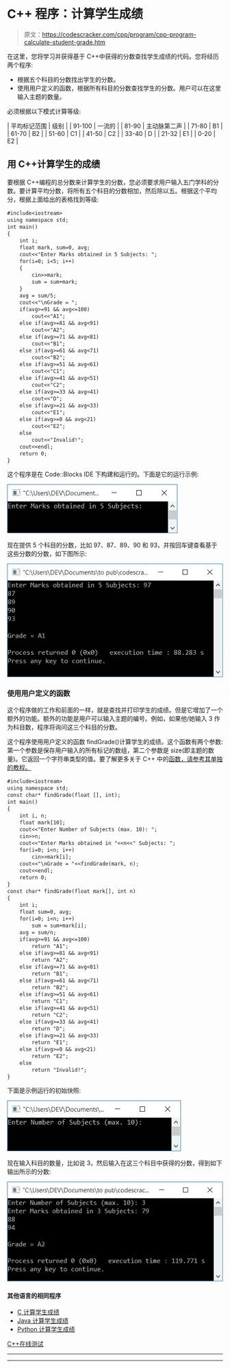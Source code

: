 # C++ 程序：计算学生成绩

> 原文：<https://codescracker.com/cpp/program/cpp-program-calculate-student-grade.htm>

在这里，您将学习并获得基于 C++中获得的分数查找学生成绩的代码。您将经历两个程序:

*   根据五个科目的分数找出学生的分数。
*   使用用户定义的函数，根据所有科目的分数查找学生的分数。用户可以在这里输入主题的数量。

必须根据以下模式计算等级:

| 平均标记范围 | 级别 |
| 91-100 | 一流的 |
| 81-90 | 主动脉第二声 |
| 71-80 | B1 |
| 61-70 | B2 |
| 51-60 | C1 |
| 41-50 | C2 |
| 33-40 | D |
| 21-32 | E1 |
| 0-20 | E2 |

## 用 C++计算学生的成绩

要根据 C++编程的总分数来计算学生的分数，您必须要求用户输入五门学科的分数。要计算平均分数，将所有五个科目的分数相加，然后除以五。根据这个平均分，根据上面给出的表格找到等级:

```
#include<iostream>
using namespace std;
int main()
{
    int i;
    float mark, sum=0, avg;
    cout<<"Enter Marks obtained in 5 Subjects: ";
    for(i=0; i<5; i++)
    {
        cin>>mark;
        sum = sum+mark;
    }
    avg = sum/5;
    cout<<"\nGrade = ";
    if(avg>=91 && avg<=100)
        cout<<"A1";
    else if(avg>=81 && avg<91)
        cout<<"A2";
    else if(avg>=71 && avg<81)
        cout<<"B1";
    else if(avg>=61 && avg<71)
        cout<<"B2";
    else if(avg>=51 && avg<61)
        cout<<"C1";
    else if(avg>=41 && avg<51)
        cout<<"C2";
    else if(avg>=33 && avg<41)
        cout<<"D";
    else if(avg>=21 && avg<33)
        cout<<"E1";
    else if(avg>=0 && avg<21)
        cout<<"E2";
    else
        cout<<"Invalid!";
    cout<<endl;
    return 0;
}
```

这个程序是在 Code::Blocks IDE 下构建和运行的。下面是它的运行示例:

![C++ program student grade](img/02300fa1281d25dffeb32c70160e8354.png)

现在提供 5 个科目的分数，比如 97、87、89、90 和 93，并按回车键查看基于这些分数的分数，如下图所示:

![find grade of student c++](img/252397239b9d5a28d41876c67c07d174.png)

### 使用用户定义的函数

这个程序做的工作和前面的一样，就是查找并打印学生的成绩。但是它增加了一个额外的功能。额外的功能是用户可以输入主题的编号。例如，如果他/她输入 3 作为科目数，程序将询问这三个科目的分数。

这个程序使用用户定义的函数 findGrade()计算学生的成绩。这个函数有两个参数:第一个参数是保存用户输入的所有标记的数组，第二个参数是 size(即主题的数量)。它返回一个字符串类型的值。要了解更多关于 C++ 中的[函数，请参考其单独的教程。](/cpp/cpp-functions.htm)

```
#include<iostream>
using namespace std;
const char* findGrade(float [], int);
int main()
{
    int i, n;
    float mark[10];
    cout<<"Enter Number of Subjects (max. 10): ";
    cin>>n;
    cout<<"Enter Marks obtained in "<<n<<" Subjects: ";
    for(i=0; i<n; i++)
        cin>>mark[i];
    cout<<"\nGrade = "<<findGrade(mark, n);
    cout<<endl;
    return 0;
}
const char* findGrade(float mark[], int n)
{
    int i;
    float sum=0, avg;
    for(i=0; i<n; i++)
        sum = sum+mark[i];
    avg = sum/n;
    if(avg>=91 && avg<=100)
        return "A1";
    else if(avg>=81 && avg<91)
        return "A2";
    else if(avg>=71 && avg<81)
        return "B1";
    else if(avg>=61 && avg<71)
        return "B2";
    else if(avg>=51 && avg<61)
        return "C1";
    else if(avg>=41 && avg<51)
        return "C2";
    else if(avg>=33 && avg<41)
        return "D";
    else if(avg>=21 && avg<33)
        return "E1";
    else if(avg>=0 && avg<21)
        return "E2";
    else
        return "Invalid!";
}
```

下面是示例运行的初始快照:

![find student grade using function c++](img/9772d17c5da513a748ed31f178bbd4a5.png)

现在输入科目的数量，比如说 3，然后输入在这三个科目中获得的分数，得到如下输出所示的分数:

![student grade program c++](img/a2b69c0b3940c5cc821fc202e2576441.png)

#### 其他语言的相同程序

*   [C 计算学生成绩](/c/program/c-program-calculate-student-grade.htm)
*   [Java 计算学生成绩](/java/program/java-program-calculate-student-grade.htm)
*   [Python 计算学生成绩](/python/program/python-program-calculate-student-grade.htm)

[C++在线测试](/exam/showtest.php?subid=3)

* * *

* * *